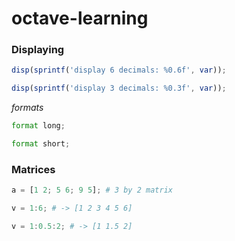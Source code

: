 # octave-learning

### Displaying
```octave
disp(sprintf('display 6 decimals: %0.6f', var));

disp(sprintf('display 3 decimals: %0.3f', var));
```
*formats*

```octave
format long;

format short;
```
### Matrices

```octave
a = [1 2; 5 6; 9 5]; # 3 by 2 matrix

v = 1:6; # -> [1 2 3 4 5 6]

v = 1:0.5:2; # -> [1 1.5 2]
```
